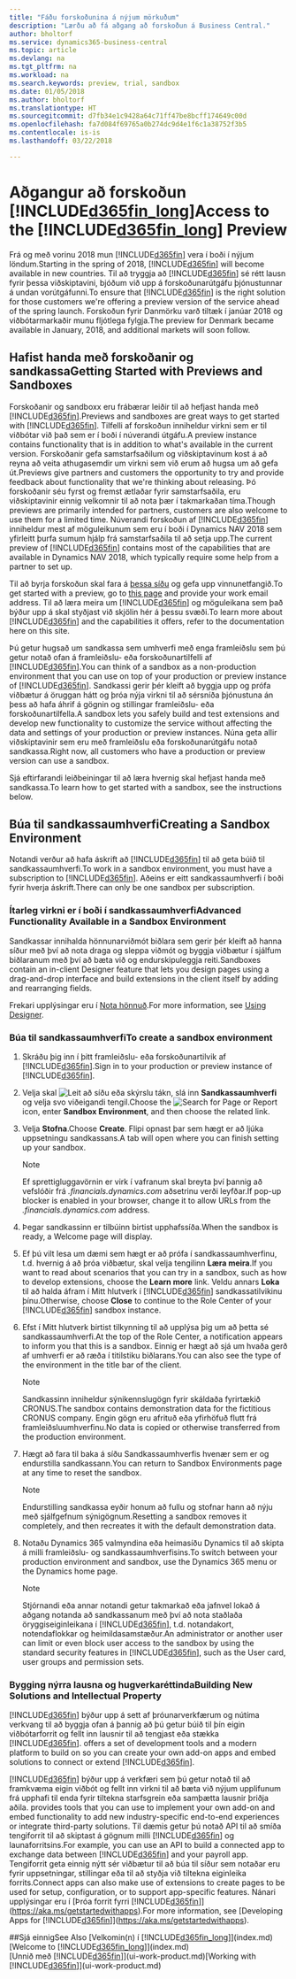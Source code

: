 ```yaml
---
title: "Fáðu forskoðunina á nýjum mörkuðum"
description: "Lærðu að fá aðgang að forskoðun á Business Central."
author: bholtorf
ms.service: dynamics365-business-central
ms.topic: article
ms.devlang: na
ms.tgt_pltfrm: na
ms.workload: na
ms.search.keywords: preview, trial, sandbox
ms.date: 01/05/2018
ms.author: bholtorf
ms.translationtype: HT
ms.sourcegitcommit: d7fb34e1c9428a64c71ff47be8bcff174649c00d
ms.openlocfilehash: fa7d084f69765a0b274dc9d4e1f6c1a38752f3b5
ms.contentlocale: is-is
ms.lasthandoff: 03/22/2018

---
```

# <a name="access-to-the-included365finlongincludesd365finlongmdmd-preview"></a><span data-ttu-id="1804a-103">Aðgangur að forskoðun [!INCLUDE[d365fin_long](includes/d365fin_long_md.md)]</span><span class="sxs-lookup"><span data-stu-id="1804a-103">Access to the [!INCLUDE[d365fin_long](includes/d365fin_long_md.md)] Preview</span></span>
<span data-ttu-id="1804a-104">Frá og með vorinu 2018 mun [!INCLUDE[d365fin](includes/d365fin_md.md)] vera í boði í nýjum löndum.</span><span class="sxs-lookup"><span data-stu-id="1804a-104">Starting in the spring of 2018, [!INCLUDE[d365fin](includes/d365fin_md.md)] will become available in new countries.</span></span> <span data-ttu-id="1804a-105">Til að tryggja að [!INCLUDE[d365fin](includes/d365fin_md.md)] sé rétt lausn fyrir þessa viðskiptavini, bjóðum við upp á forskoðunarútgáfu þjónustunnar á undan vorútgáfunni.</span><span class="sxs-lookup"><span data-stu-id="1804a-105">To ensure that [!INCLUDE[d365fin](includes/d365fin_md.md)] is the right solution for those customers we're offering a preview version of the service ahead of the spring launch.</span></span> <span data-ttu-id="1804a-106">Forskoðun fyrir Danmörku varð tiltæk í janúar 2018 og viðbótarmarkaðir munu fljótlega fylgja.</span><span class="sxs-lookup"><span data-stu-id="1804a-106">The preview for Denmark became available in January, 2018, and additional markets will soon follow.</span></span>  

## <a name="getting-started-with-previews-and-sandboxes"></a><span data-ttu-id="1804a-107">Hafist handa með forskoðanir og sandkassa</span><span class="sxs-lookup"><span data-stu-id="1804a-107">Getting Started with Previews and Sandboxes</span></span>
<span data-ttu-id="1804a-108">Forskoðanir og sandboxx eru frábærar leiðir til að hefjast handa með [!INCLUDE[d365fin](includes/d365fin_md.md)].</span><span class="sxs-lookup"><span data-stu-id="1804a-108">Previews and sandboxes are great ways to get started with [!INCLUDE[d365fin](includes/d365fin_md.md)].</span></span> <span data-ttu-id="1804a-109">Tilfelli af forskoðun inniheldur virkni sem er til viðbótar við það sem er í boði í núverandi útgáfu.</span><span class="sxs-lookup"><span data-stu-id="1804a-109">A preview instance contains functionality that is in addition to what's available in the current version.</span></span> <span data-ttu-id="1804a-110">Forskoðanir gefa samstarfsaðilum og viðskiptavinum kost á að reyna að veita athugasemdir um virkni sem við erum að hugsa um að gefa út.</span><span class="sxs-lookup"><span data-stu-id="1804a-110">Previews give partners and customers the opportunity to try and provide feedback about functionality that we're thinking about releasing.</span></span> <span data-ttu-id="1804a-111">Þó forskoðanir séu fyrst og fremst ætlaðar fyrir samstarfsaðila, eru viðskiptavinir einnig velkomnir til að nota þær í takmarkaðan tíma.</span><span class="sxs-lookup"><span data-stu-id="1804a-111">Though previews are primarily intended for partners, customers are also welcome to use them for a limited time.</span></span> <span data-ttu-id="1804a-112">Núverandi forskoðun af [!INCLUDE[d365fin](includes/d365fin_md.md)] inniheldur mest af möguleikunum sem eru í boði í Dynamics NAV 2018 sem yfirleitt þurfa sumum hjálp frá samstarfsaðila til að setja upp.</span><span class="sxs-lookup"><span data-stu-id="1804a-112">The current preview of [!INCLUDE[d365fin](includes/d365fin_md.md)] contains most of the capabilities that are available in Dynamics NAV 2018, which typically require some help from a partner to set up.</span></span>

<span data-ttu-id="1804a-113">Til að byrja forskoðun skal fara á [þessa síðu](https://go.microsoft.com/fwlink/?linkid=866045) og gefa upp vinnunetfangið.</span><span class="sxs-lookup"><span data-stu-id="1804a-113">To get started with a preview, go to [this page](https://go.microsoft.com/fwlink/?linkid=866045) and provide your work email address.</span></span> <span data-ttu-id="1804a-114">Til að læra meira um [!INCLUDE[d365fin](includes/d365fin_md.md)] og möguleikana sem það býður upp á skal styðjast við skjölin hér á þessu svæði.</span><span class="sxs-lookup"><span data-stu-id="1804a-114">To learn more about [!INCLUDE[d365fin](includes/d365fin_md.md)] and the capabilities it offers, refer to the documentation here on this site.</span></span>

<span data-ttu-id="1804a-115">Þú getur hugsað um sandkassa sem umhverfi með enga framleiðslu sem þú getur notað ofan á framleiðslu- eða forskoðunartilfelli af [!INCLUDE[d365fin](includes/d365fin_md.md)].</span><span class="sxs-lookup"><span data-stu-id="1804a-115">You can think of a sandbox as a non-production environment that you can use on top of your production or preview instance of [!INCLUDE[d365fin](includes/d365fin_md.md)].</span></span> <span data-ttu-id="1804a-116">Sandkassi gerir þér kleift að byggja upp og prófa viðbætur á öruggan hátt og þróa nýja virkni til að sérsníða þjónustuna án þess að hafa áhrif á gögnin og stillingar framleiðslu- eða forskoðunartilfella.</span><span class="sxs-lookup"><span data-stu-id="1804a-116">A sandbox lets you safely build and test extensions and develop new functionality to customize the service without affecting the data and settings of your production or preview instances.</span></span> <span data-ttu-id="1804a-117">Núna geta allir viðskiptavinir sem eru með framleiðslu eða forskoðunarútgáfu notað sandkassa.</span><span class="sxs-lookup"><span data-stu-id="1804a-117">Right now, all customers who have a production or preview version can use a sandbox.</span></span>

<span data-ttu-id="1804a-118">Sjá eftirfarandi leiðbeiningar til að læra hvernig skal hefjast handa með sandkassa.</span><span class="sxs-lookup"><span data-stu-id="1804a-118">To learn how to get started with a sandbox, see the instructions below.</span></span>

## <a name="creating-a-sandbox-environment"></a><span data-ttu-id="1804a-119">Búa til sandkassaumhverfi</span><span class="sxs-lookup"><span data-stu-id="1804a-119">Creating a Sandbox Environment</span></span>
<span data-ttu-id="1804a-120">Notandi verður að hafa áskrift að [!INCLUDE[d365fin](includes/d365fin_md.md)] til að geta búið til sandkassaumhverfi.</span><span class="sxs-lookup"><span data-stu-id="1804a-120">To work in a sandbox environment, you must have a subscription to [!INCLUDE[d365fin](includes/d365fin_md.md)].</span></span> <span data-ttu-id="1804a-121">Aðeins er eitt sandkassaumhverfi í boði fyrir hverja áskrift.</span><span class="sxs-lookup"><span data-stu-id="1804a-121">There can only be one sandbox per subscription.</span></span>

### <a name="advanced-functionality-available-in-a-sandbox-environment"></a><span data-ttu-id="1804a-122">Ítarleg virkni er í boði í sandkassaumhverfi</span><span class="sxs-lookup"><span data-stu-id="1804a-122">Advanced Functionality Available in a Sandbox Environment</span></span>
<span data-ttu-id="1804a-123">Sandkassar innihalda hönnunarviðmót biðlara sem gerir þér kleift að hanna síður með því að nota draga og sleppa viðmót og byggja viðbætur í sjálfum biðlaranum með því að bæta við og endurskipuleggja reiti.</span><span class="sxs-lookup"><span data-stu-id="1804a-123">Sandboxes contain an in-client Designer feature that lets you design pages using a drag-and-drop interface and build extensions in the client itself by adding and rearranging fields.</span></span>

<span data-ttu-id="1804a-124">Frekari upplýsingar eru í [Nota hönnuð](https://docs.microsoft.com/en-us/dynamics-nav/developer/devenv-inclient-designer).</span><span class="sxs-lookup"><span data-stu-id="1804a-124">For more information, see [Using Designer](https://docs.microsoft.com/en-us/dynamics-nav/developer/devenv-inclient-designer).</span></span>

### <a name="to-create-a-sandbox-environment"></a><span data-ttu-id="1804a-125">Búa til sandkassaumhverfi</span><span class="sxs-lookup"><span data-stu-id="1804a-125">To create a sandbox environment</span></span>
1.  <span data-ttu-id="1804a-126">Skráðu þig inn í þitt framleiðslu- eða forskoðunartilvik af [!INCLUDE[d365fin](includes/d365fin_md.md)].</span><span class="sxs-lookup"><span data-stu-id="1804a-126">Sign in to your production or preview instance of [!INCLUDE[d365fin](includes/d365fin_md.md)].</span></span>  
2.  <span data-ttu-id="1804a-127">Velja skal ![Leit að síðu eða skýrslu](media/ui-search/search_small.png "Leit að síðu eða skýrslu táknið") tákn, slá inn **Sandkassaumhverfi** og velja svo viðeigandi tengil.</span><span class="sxs-lookup"><span data-stu-id="1804a-127">Choose the ![Search for Page or Report](media/ui-search/search_small.png "Search for Page or Report icon") icon, enter **Sandbox Environment**, and then choose the related link.</span></span>
3.  <span data-ttu-id="1804a-128">Velja **Stofna**.</span><span class="sxs-lookup"><span data-stu-id="1804a-128">Choose **Create**.</span></span> <span data-ttu-id="1804a-129">Flipi opnast þar sem hægt er að ljúka uppsetningu sandkassans.</span><span class="sxs-lookup"><span data-stu-id="1804a-129">A tab will open where you can finish setting up your sandbox.</span></span>

    > [!Note]
    > <span data-ttu-id="1804a-130">Ef sprettigluggavörnin er virk í vafranum skal breyta því þannig að vefslóðir frá *.financials.dynamics.com* aðsetrinu verði leyfðar.</span><span class="sxs-lookup"><span data-stu-id="1804a-130">If pop-up blocker is enabled in your browser, change it to allow URLs from the *.financials.dynamics.com* address.</span></span>  

4.  <span data-ttu-id="1804a-131">Þegar sandkassinn er tilbúinn birtist upphafssíða.</span><span class="sxs-lookup"><span data-stu-id="1804a-131">When the sandbox is ready, a Welcome page will display.</span></span>  
5.  <span data-ttu-id="1804a-132">Ef þú vilt lesa um dæmi sem hægt er að prófa í sandkassaumhverfinu, t.d. hvernig á að þróa viðbætur, skal velja tengilinn **Læra meira**.</span><span class="sxs-lookup"><span data-stu-id="1804a-132">If you want to read about scenarios that you can try in a sandbox, such as how to develop extensions, choose the **Learn more** link.</span></span> <span data-ttu-id="1804a-133">Veldu annars **Loka** til að halda áfram í Mitt hlutverk í [!INCLUDE[d365fin](includes/d365fin_md.md)] sandkassatilvikinu þínu.</span><span class="sxs-lookup"><span data-stu-id="1804a-133">Otherwise, choose **Close** to continue to the Role Center of your [!INCLUDE[d365fin](includes/d365fin_md.md)] sandbox instance.</span></span>  
6.  <span data-ttu-id="1804a-134">Efst í Mitt hlutverk birtist tilkynning til að upplýsa þig um að þetta sé sandkassaumhverfi.</span><span class="sxs-lookup"><span data-stu-id="1804a-134">At the top of the Role Center, a notification appears to inform you that this is a sandbox.</span></span> <span data-ttu-id="1804a-135">Einnig er hægt að sjá um hvaða gerð af umhverfi er að ræða í titilstiku biðlarans.</span><span class="sxs-lookup"><span data-stu-id="1804a-135">You can also see the type of the environment in the title bar of the client.</span></span>

    > [!Note]
    > <span data-ttu-id="1804a-136">Sandkassinn inniheldur sýnikennslugögn fyrir skáldaða fyrirtækið CRONUS.</span><span class="sxs-lookup"><span data-stu-id="1804a-136">The sandbox contains demonstration data for the fictitious CRONUS company.</span></span> <span data-ttu-id="1804a-137">Engin gögn eru afrituð eða yfirhöfuð flutt frá framleiðsluumhverfinu.</span><span class="sxs-lookup"><span data-stu-id="1804a-137">No data is copied or otherwise transferred from the production environment.</span></span>  

7.  <span data-ttu-id="1804a-138">Hægt að fara til baka á síðu Sandkassaumhverfis hvenær sem er og endurstilla sandkassann.</span><span class="sxs-lookup"><span data-stu-id="1804a-138">You can return to Sandbox Environments page at any time to reset the sandbox.</span></span>

    > [!Note]
    > <span data-ttu-id="1804a-139">Endurstilling sandkassa eyðir honum að fullu og stofnar hann að nýju með sjálfgefnum sýnigögnum.</span><span class="sxs-lookup"><span data-stu-id="1804a-139">Resetting a sandbox removes it completely, and then recreates it with the default demonstration data.</span></span>  

8.  <span data-ttu-id="1804a-140">Notaðu Dynamics 365 valmyndina eða heimasíðu Dynamics til að skipta á milli framleiðslu- og sandkassaumhverfisins.</span><span class="sxs-lookup"><span data-stu-id="1804a-140">To switch between your production environment and sandbox, use the Dynamics 365 menu or the Dynamics home page.</span></span>

    > [!Note]
    > <span data-ttu-id="1804a-141">Stjórnandi eða annar notandi getur takmarkað eða jafnvel lokað á aðgang notanda að sandkassanum með því að nota staðlaða öryggiseiginleikana í [!INCLUDE[d365fin](includes/d365fin_md.md)], t.d. notandakort, notendaflokkar og heimildasamstæður.</span><span class="sxs-lookup"><span data-stu-id="1804a-141">An administrator or another user can limit or even block user access to the sandbox by using the standard security features in [!INCLUDE[d365fin](includes/d365fin_md.md)], such as the User card, user groups and permission sets.</span></span>  

### <a name="building-new-solutions-and-intellectual-property"></a><span data-ttu-id="1804a-142">Bygging nýrra lausna og hugverkaréttinda</span><span class="sxs-lookup"><span data-stu-id="1804a-142">Building New Solutions and Intellectual Property</span></span>
[!INCLUDE[d365fin](includes/d365fin_md.md)]<span data-ttu-id="1804a-143"> býður upp á sett af þróunarverkfærum og nútíma verkvang til að byggja ofan á þannig að þú getur búið til þín eigin viðbótarforrit og fellt inn lausnir til að tengjast eða stækka [!INCLUDE[d365fin](includes/d365fin_md.md)].</span><span class="sxs-lookup"><span data-stu-id="1804a-143"> offers a set of development tools and a modern platform to build on so you can create your own add-on apps and embed solutions to connect or extend [!INCLUDE[d365fin](includes/d365fin_md.md)].</span></span>

[!INCLUDE[d365fin](includes/d365fin_md.md)]<span data-ttu-id="1804a-144"> býður upp á verkfæri sem þú getur notað til að framkvæma eigin viðbót og fellt inn virkni til að bæta við nýjum upplifunum frá upphafi til enda fyrir tiltekna starfsgrein eða samþætta lausnir þriðja aðila.</span><span class="sxs-lookup"><span data-stu-id="1804a-144"> provides tools that you can use to implement your own add-on and embed functionality to add new industry-specific end-to-end experiences or integrate third-party solutions.</span></span> <span data-ttu-id="1804a-145">Til dæmis getur þú notað API til að smíða tengiforrit til að skiptast á gögnum milli [!INCLUDE[d365fin](includes/d365fin_md.md)] og launaforritsins.</span><span class="sxs-lookup"><span data-stu-id="1804a-145">For example, you can use an API to build a connected app to exchange data between [!INCLUDE[d365fin](includes/d365fin_md.md)] and your payroll app.</span></span> <span data-ttu-id="1804a-146">Tengiforrit geta einnig nýtt sér viðbætur til að búa til síður sem notaðar eru fyrir uppsetningar, stillingar eða til að styðja við tiltekna eiginleika forrits.</span><span class="sxs-lookup"><span data-stu-id="1804a-146">Connect apps can also make use of extensions to create pages to be used for setup, configuration, or to support app-specific features.</span></span> <span data-ttu-id="1804a-147">Nánari upplýsingar eru í [Þróa forrit fyrri [!INCLUDE[d365fin](includes/d365fin_md.md)]](https://aka.ms/getstartedwithapps).</span><span class="sxs-lookup"><span data-stu-id="1804a-147">For more information, see [Developing Apps for [!INCLUDE[d365fin](includes/d365fin_md.md)]](https://aka.ms/getstartedwithapps).</span></span>

##<a name="see-also"></a><span data-ttu-id="1804a-148">Sjá einnig</span><span class="sxs-lookup"><span data-stu-id="1804a-148">See Also</span></span>
<span data-ttu-id="1804a-149">[Velkomin(n) í [!INCLUDE[d365fin_long](includes/d365fin_long_md.md)]](index.md)</span><span class="sxs-lookup"><span data-stu-id="1804a-149">[Welcome to [!INCLUDE[d365fin_long](includes/d365fin_long_md.md)]](index.md)</span></span>  
<span data-ttu-id="1804a-150">[Unnið með [!INCLUDE[d365fin](includes/d365fin_md.md)]](ui-work-product.md)</span><span class="sxs-lookup"><span data-stu-id="1804a-150">[Working with [!INCLUDE[d365fin](includes/d365fin_md.md)]](ui-work-product.md)</span></span>  

